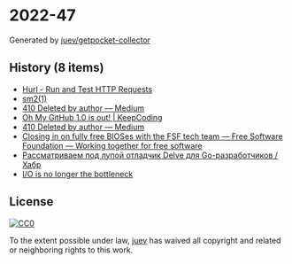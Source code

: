 # 2022-47

Generated by [juev/getpocket-collector](https://github.com/juev/getpocket-collector)

## History (8 items)

- [Hurl - Run and Test HTTP Requests](https://hurl.dev/index.html)
- [sm2(1)](https://len.falken.directory/code/sm2.git/)
- [410 Deleted by author — Medium](https://medium.com/@kris-nova/hachyderm-infrastructure-74f518bc7472)
- [Oh My GitHub 1.0 is out! | KeepCoding](https://en.liujiacai.net/2022/11/26/oh-my-github-1-0/)
- [410 Deleted by author — Medium](https://medium.com/@kris-nova/experimenting-with-federation-and-migrating-accounts-eae61a688c3c)
- [Closing in on fully free BIOSes with the FSF tech team — Free Software Foundation — Working together for free software](https://www.fsf.org/blogs/sysadmin/closing-in-on-fully-free-bioses-with-the-fsf-tech-team)
- [Рассматриваем под лупой отладчик Delve для Go-разработчиков / Хабр](https://habr.com/ru/companies/ozontech/articles/701198/)
- [I/O is no longer the bottleneck](https://benhoyt.com/writings/io-is-no-longer-the-bottleneck/)

## License

[![CC0](https://mirrors.creativecommons.org/presskit/buttons/88x31/svg/cc-zero.svg)](https://creativecommons.org/publicdomain/zero/1.0/)

To the extent possible under law, [juev](https://github.com/juev) has waived all copyright and related or neighboring rights to this work.
